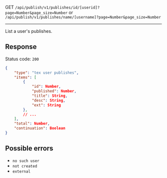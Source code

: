 GET `/api/publish/v1/publishes/id/[userid]?page=Number&page_size=Number` or `/api/publish/v1/publishes/name/[username]?page=Number&page_size=Number`

---

List a user's publishes.

## Response

Status code: `200`

```json
{
    "type": "tex user publishes",
    "items": [
        {
            "id": Number,
            "published": Number,
            "title": String,
            "desc": String,
            "ext": String
        },
        // ...
    ],
    "total": Number,
    "continuation": Boolean
}
```

## Possible errors

- `no such user`
- `not created`
- `external`
